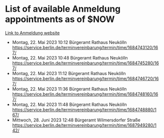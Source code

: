 # List of available Anmeldung appointments as of $NOW
[Link to Anmeldung website](https://service.berlin.de/terminvereinbarung/termin/tag.php?termin=1&anliegen[]=120686&dienstleisterlist=122210,122217,327316,122219,327312,122227,327314,122231,327346,122243,327348,122254,122252,329742,122260,329745,122262,329748,122271,327278,122273,327274,122277,327276,330436,122280,327294,122282,327290,122284,327292,122291,327270,122285,327266,122286,327264,122296,327268,150230,329760,122297,327286,122294,327284,122312,329763,122314,329775,122304,327330,122311,327334,122309,327332,317869,122281,327352,122279,329772,122283,122276,327324,122274,327326,122267,329766,122246,327318,122251,327320,122257,327322,122208,327298,122226,327300&herkunft=http%3A%2F%2Fservice.berlin.de%2Fdienstleistung%2F120686%2F)
- Montag, 22. Mai 2023 10:12 Bürgeramt Rathaus Neukölln https://service.berlin.de/terminvereinbarung/termin/time/1684743120/167/
- Montag, 22. Mai 2023 10:48 Bürgeramt Rathaus Neukölln https://service.berlin.de/terminvereinbarung/termin/time/1684745280/167/
- Montag, 22. Mai 2023 11:12 Bürgeramt Rathaus Neukölln https://service.berlin.de/terminvereinbarung/termin/time/1684746720/167/
- Montag, 22. Mai 2023 11:36 Bürgeramt Rathaus Neukölln https://service.berlin.de/terminvereinbarung/termin/time/1684748160/167/
- Montag, 22. Mai 2023 11:48 Bürgeramt Rathaus Neukölln https://service.berlin.de/terminvereinbarung/termin/time/1684748880/167/
- Mittwoch, 28. Juni 2023 12:48 Bürgeramt Wilmersdorfer Straße https://service.berlin.de/terminvereinbarung/termin/time/1687949280/142/
